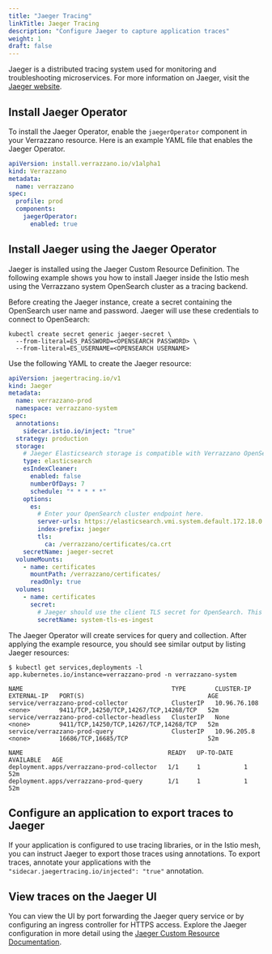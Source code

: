 ```yaml
---
title: "Jaeger Tracing"
linkTitle: Jaeger Tracing
description: "Configure Jaeger to capture application traces"
weight: 1
draft: false
---
```


Jaeger is a distributed tracing system used for monitoring and troubleshooting microservices. 
For more information on Jaeger, visit the [Jaeger website](https://www.jaegertracing.io/).

## Install Jaeger Operator

To install the Jaeger Operator, enable the `jaegerOperator` component in your Verrazzano resource. Here is
an example YAML file that enables the Jaeger Operator.

```yaml
apiVersion: install.verrazzano.io/v1alpha1
kind: Verrazzano
metadata:
  name: verrazzano
spec:
  profile: prod
  components:
    jaegerOperator:
      enabled: true
```

## Install Jaeger using the Jaeger Operator

Jaeger is installed using the Jaeger Custom Resource Definition. The following example shows you how to install Jaeger inside the Istio mesh using the 
Verrazzano system OpenSearch cluster as a tracing backend.

Before creating the Jaeger instance, create a secret containing the OpenSearch user name and password.
Jaeger will use these credentials to connect to OpenSearch:

```
kubectl create secret generic jaeger-secret \
  --from-literal=ES_PASSWORD=<OPENSEARCH PASSWORD> \
  --from-literal=ES_USERNAME=<OPENSEARCH USERNAME>
```

Use the following YAML to create the Jaeger resource:

```yaml
apiVersion: jaegertracing.io/v1
kind: Jaeger
metadata:
  name: verrazzano-prod
  namespace: verrazzano-system
spec:
  annotations:
    sidecar.istio.io/inject: "true"
  strategy: production
  storage:
    # Jaeger Elasticsearch storage is compatible with Verrazzano OpenSearch.
    type: elasticsearch
    esIndexCleaner:
      enabled: false
      numberOfDays: 7
      schedule: "* * * * *"
    options:
      es:
        # Enter your OpenSearch cluster endpoint here.
        server-urls: https://elasticsearch.vmi.system.default.172.18.0.151.nip.io
        index-prefix: jaeger
        tls:
          ca: /verrazzano/certificates/ca.crt
    secretName: jaeger-secret
  volumeMounts:
    - name: certificates
      mountPath: /verrazzano/certificates/
      readOnly: true
  volumes:
    - name: certificates
      secret:
        # Jaeger should use the client TLS secret for OpenSearch. This is the default secret name for Verrazzano OpenSearch.
        secretName: system-tls-es-ingest
```

The Jaeger Operator will create services for query and collection. After applying the example resource, you should see similar output by listing 
Jaeger resources:
```
$ kubectl get services,deployments -l app.kubernetes.io/instance=verrazzano-prod -n verrazzano-system

NAME                                         TYPE        CLUSTER-IP     EXTERNAL-IP   PORT(S)                                  AGE
service/verrazzano-prod-collector            ClusterIP   10.96.76.108   <none>        9411/TCP,14250/TCP,14267/TCP,14268/TCP   52m
service/verrazzano-prod-collector-headless   ClusterIP   None           <none>        9411/TCP,14250/TCP,14267/TCP,14268/TCP   52m
service/verrazzano-prod-query                ClusterIP   10.96.205.8    <none>        16686/TCP,16685/TCP                      52m

NAME                                        READY   UP-TO-DATE   AVAILABLE   AGE
deployment.apps/verrazzano-prod-collector   1/1     1            1           52m
deployment.apps/verrazzano-prod-query       1/1     1            1           52m
```

## Configure an application to export traces to Jaeger

If your application is configured to use tracing libraries, or in the Istio mesh, you can instruct Jaeger to export those traces using annotations.
To export traces, annotate your applications with the `"sidecar.jaegertracing.io/injected": "true"` annotation.

## View traces on the Jaeger UI

You can view the UI by port forwarding the Jaeger query service or by configuring an ingress controller for HTTPS access.
Explore the Jaeger configuration in more detail using the
[Jaeger Custom Resource Documentation](https://www.jaegertracing.io/docs/1.33/operator/#configuring-the-custom-resource).
